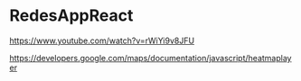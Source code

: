 # RedesAppReact

https://www.youtube.com/watch?v=rWiYi9v8JFU

https://developers.google.com/maps/documentation/javascript/heatmaplayer


